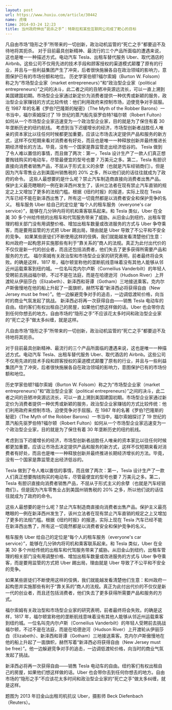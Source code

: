 ```yaml
---
layout: post
url: https://www.huxiu.com/article/30442
name: 虎嗅
time: 2014-03-24 12:23
title: 当州政府伸出“扼杀之手”：特斯拉和某些互联网公司成了靶心的目标
---
```

凡自由市场“隐形之手”所带来的一切创新，政治动机监管的“死亡之手”都要迫不及待地将其扼杀。 对于目前最具创新精神、最流行的三个产品所面临的遭遇来说，这也是唯一一种描述方式。电动汽车 Tesla、出租车替代服务 Uber、取代酒店的 Airbnb。这些公司不仅用先进的技术手段和顾客授权的渠道模式颠覆了原有的行业，并且与一些利益集团产生了冲突，后者很快施展各自在政治领域的影响力，意图保护已有的市场份额和地位。 历史学家伯顿?福尔索姆（Burton W. Folsom）称之为“市场型企业家（market entrepreneurs）”和“政治型企业家（political entrepreneurs）”之间的决斗，此二者之间的丑陋冲突源远流长，可以一直上溯到美国建国初期。市场型企业家通过新定价为消费者提供一种优秀或新颖的服务，政治型企业家赚钱的方式比较传统：他们利用政府来控制市场，迫使竞争对手屈服。在 1987 年的名著《罗伯?巴隆斯的秘密》（The Myth of the Robber Barons）一书当中，福尔索姆探讨了 19 世纪的蒸汽船先驱罗伯特?福尔顿（Robert Fulton）如何从一个市场型企业家迅速变为一个政治型企业家，目的就是为了保住有着 30 年垄断历史的纽约航线。 考虑到当下迟缓增长的经济，市场型创新者战胜任人唯亲的资本家比以往任何时候都更加重要。应该让市场去决定提供产品和服务的新方式，这样不仅短期来看对消费者有好处，而且也是唯一一种释放创新并最终推进长期经济增长的方法。毕竟，没有一个国家是靠监管走出经济低谷的。 Tesla 做到了令人难以置信的事情，而且做了两次：第一，Tesla 设计生产了一款人们真正想要掏钱购买的电动车，尽管最便宜的型号也要 7 万美元之多。第二，Tesla 有胆识直接向消费者销售产品，不屈从于形式主义的余孽（也就是汽车经销商们）。但是因为汽车零售业占到美国州销售税的 20% 之多，所以他们说的话往往就成为了政府的命令。 这些人最想要的是什么呢？禁止汽车制造商直接向消费者出售产品。保护主义最亮瞎眼的一例在新泽西州发生了，该州立法者在现有禁止汽车直销的规定之上又增加了更多的法规门槛。根据《纽约时报》的报道，实际上现在 Tesla 汽车已经不能在新泽西出售了，所有这一切竟然都是以消费者安全和保护竞争的名义。 租车服务 Uber 给自己的定位是“每个人的租车服务（everyone's car service）”，能够在几分钟内将司机和乘客联系起来。和 Tesla 类似，Uber 在全美 30 多个州给传统的出租车和代驾服务带来了威胁。从旧金山到纽约，出租车管理的相关部门没有用调整价格、增加出租车数量或改进服务的方式与 Uber 争夺乘客，而是要用监管的方式把 Uber 踢出局，理由就是 Uber 导致了不公平和不安全的竞争。 如果某些匪徒们不断使用这样的伎俩，我们就能越发看清楚他们生意：和州政府一起构思并实施那些有利于“靠关系的”商人的法规。真正为此付出代价的不仅仅是新一代的创业者，而且还包括消费者，他们失去了更多获得所需要产品和服务的方式。 福尔索姆有关政治型和市场型企业家的研究表明，前者最终将会失败。的确是这样，1817 年，福尔顿宣称他的垄断航线意味着没有其他人能够从邻近州运载乘客到纽约城。一位名叫克内尔卢斯（Corneilius Vanderbilt）的年轻人受聘前去挑战福尔顿，不过不是在法庭，而是在哈德逊河（Hudson River）上开渡轮从伊丽莎白（Elizabeth）、新泽西和哥谭（Gotham）三地接送乘客。克内尔卢斯傲慢地在他的船上升起了一面旗帜，赫然写着“新泽西必将获得自由（New Jersey must be free）”。他一边躲避竞争对手的追击，一边调低渡轮价格，向当时的商业气氛发起了挑战。 新泽西必将再一次获得自由——销售 Tesla 电动车的自由。纽约客们有权出租自己的房屋，如果他们想这样做的话。Uber 也会带你去到任何你想去的地方。自由市场的“隐形之手”不应该花太多时间和政治型企业家的“死亡之手”做太多纠缠，就是这样。

凡自由市场“隐形之手”所带来的一切创新，政治动机监管的“死亡之手”都要迫不及待地将其扼杀。

对于目前最具创新精神、最流行的三个产品所面临的遭遇来说，这也是唯一一种描述方式。电动汽车 Tesla、出租车替代服务 Uber、取代酒店的 Airbnb。这些公司不仅用先进的技术手段和顾客授权的渠道模式颠覆了原有的行业，并且与一些利益集团产生了冲突，后者很快施展各自在政治领域的影响力，意图保护已有的市场份额和地位。

历史学家伯顿?福尔索姆（Burton W. Folsom）称之为“市场型企业家（market entrepreneurs）”和“政治型企业家（political entrepreneurs）”之间的决斗，此二者之间的丑陋冲突源远流长，可以一直上溯到美国建国初期。市场型企业家通过新定价为消费者提供一种优秀或新颖的服务，政治型企业家赚钱的方式比较传统：他们利用政府来控制市场，迫使竞争对手屈服。在 1987 年的名著《罗伯?巴隆斯的秘密》（The Myth of the Robber Barons）一书当中，福尔索姆探讨了 19 世纪的蒸汽船先驱罗伯特?福尔顿（Robert Fulton）如何从一个市场型企业家迅速变为一个政治型企业家，目的就是为了保住有着 30 年垄断历史的纽约航线。

考虑到当下迟缓增长的经济，市场型创新者战胜任人唯亲的资本家比以往任何时候都更加重要。应该让市场去决定提供产品和服务的新方式，这样不仅短期来看对消费者有好处，而且也是唯一一种释放创新并最终推进长期经济增长的方法。毕竟，没有一个国家是靠监管走出经济低谷的。

Tesla 做到了令人难以置信的事情，而且做了两次：第一，Tesla 设计生产了一款人们真正想要掏钱购买的电动车，尽管最便宜的型号也要 7 万美元之多。第二，Tesla 有胆识直接向消费者销售产品，不屈从于形式主义的余孽（也就是汽车经销商们）。但是因为汽车零售业占到美国州销售税的 20% 之多，所以他们说的话往往就成为了政府的命令。

这些人最想要的是什么呢？禁止汽车制造商直接向消费者出售产品。保护主义最亮瞎眼的一例在新泽西州发生了，该州立法者在现有禁止汽车直销的规定之上又增加了更多的法规门槛。根据《纽约时报》的报道，实际上现在 Tesla 汽车已经不能在新泽西出售了，所有这一切竟然都是以消费者安全和保护竞争的名义。

租车服务 Uber 给自己的定位是“每个人的租车服务（everyone's car service）”，能够在几分钟内将司机和乘客联系起来。和 Tesla 类似，Uber 在全美 30 多个州给传统的出租车和代驾服务带来了威胁。从旧金山到纽约，出租车管理的相关部门没有用调整价格、增加出租车数量或改进服务的方式与 Uber 争夺乘客，而是要用监管的方式把 Uber 踢出局，理由就是 Uber 导致了不公平和不安全的竞争。

如果某些匪徒们不断使用这样的伎俩，我们就能越发看清楚他们生意：和州政府一起构思并实施那些有利于“靠关系的”商人的法规。真正为此付出代价的不仅仅是新一代的创业者，而且还包括消费者，他们失去了更多获得所需要产品和服务的方式。

福尔索姆有关政治型和市场型企业家的研究表明，前者最终将会失败。的确是这样，1817 年，福尔顿宣称他的垄断航线意味着没有其他人能够从邻近州运载乘客到纽约城。一位名叫克内尔卢斯（Corneilius Vanderbilt）的年轻人受聘前去挑战福尔顿，不过不是在法庭，而是在哈德逊河（Hudson River）上开渡轮从伊丽莎白（Elizabeth）、新泽西和哥谭（Gotham）三地接送乘客。克内尔卢斯傲慢地在他的船上升起了一面旗帜，赫然写着“新泽西必将获得自由（New Jersey must be free）”。他一边躲避竞争对手的追击，一边调低渡轮价格，向当时的商业气氛发起了挑战。

新泽西必将再一次获得自由——销售 Tesla 电动车的自由。纽约客们有权出租自己的房屋，如果他们想这样做的话。Uber 也会带你去到任何你想去的地方。自由市场的“隐形之手”不应该花太多时间和政治型企业家的“死亡之手”做太多纠缠，就是这样。

题图为 2013 年旧金山出租司机抗议 Uber，摄影师 Beck Diefenbach（Reuters）。

